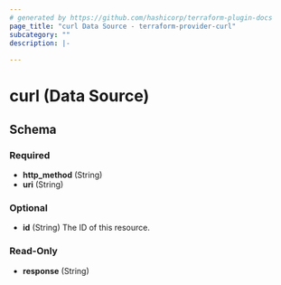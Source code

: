 ```yaml
---
# generated by https://github.com/hashicorp/terraform-plugin-docs
page_title: "curl Data Source - terraform-provider-curl"
subcategory: ""
description: |-
  
---
```


# curl (Data Source)





<!-- schema generated by tfplugindocs -->
## Schema

### Required

- **http_method** (String)
- **uri** (String)

### Optional

- **id** (String) The ID of this resource.

### Read-Only

- **response** (String)


